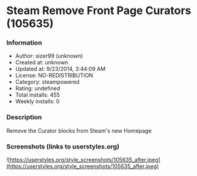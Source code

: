 # Steam Remove Front Page Curators (105635)

### Information
- Author: sizer99 (unknown)
- Created at: unknown
- Updated at: 9/23/2014, 3:44:09 AM
- License: NO-REDISTRIBUTION
- Category: steampowered
- Rating: undefined
- Total installs: 455
- Weekly installs: 0


### Description
Remove the Curator blocks from Steam's new Homepage


### Screenshots (links to userstyles.org)
![https://userstyles.org/style_screenshots/105635_after.jpeg](https://userstyles.org/style_screenshots/105635_after.jpeg)


